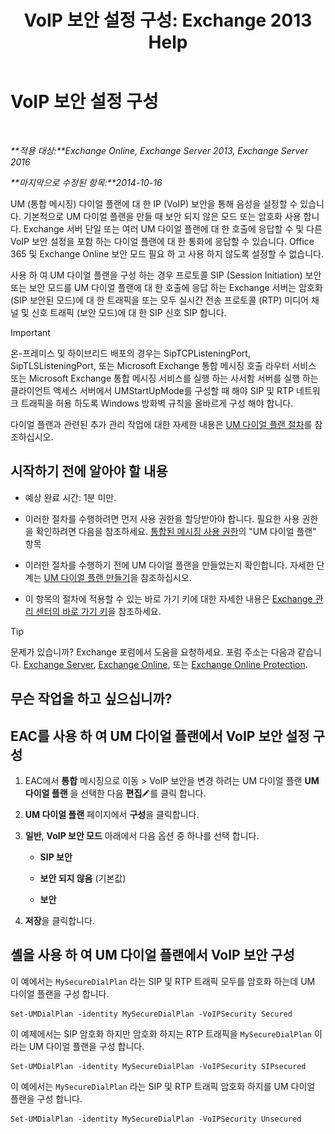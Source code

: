 ﻿---
title: 'VoIP 보안 설정 구성: Exchange 2013 Help'
TOCTitle: VoIP 보안 설정 구성
ms:assetid: b5335654-c766-4f3f-883c-f31263e1d9c1
ms:mtpsurl: https://technet.microsoft.com/ko-kr/library/Bb201721(v=EXCHG.150)
ms:contentKeyID: 50483951
ms.date: 05/22/2018
mtps_version: v=EXCHG.150
ms.translationtype: MT
---

# VoIP 보안 설정 구성

 

_**적용 대상:**Exchange Online, Exchange Server 2013, Exchange Server 2016_

_**마지막으로 수정된 항목:**2014-10-16_

UM (통합 메시징) 다이얼 플랜에 대 한 IP (VoIP) 보안을 통해 음성을 설정할 수 있습니다. 기본적으로 UM 다이얼 플랜을 만들 때 보안 되지 않은 모드 또는 암호화 사용 합니다. Exchange 서버 단일 또는 여러 UM 다이얼 플랜에 대 한 호출에 응답할 수 및 다른 VoIP 보안 설정을 포함 하는 다이얼 플랜에 대 한 통화에 응답할 수 있습니다. Office 365 및 Exchange Online 보안 모드 필요 하 고 사용 하지 않도록 설정할 수 없습니다.

사용 하 여 UM 다이얼 플랜을 구성 하는 경우 프로토콜 SIP (Session Initiation) 보안 또는 보안 모드를 UM 다이얼 플랜에 대 한 호출에 응답 하는 Exchange 서버는 암호화 (SIP 보안된 모드)에 대 한 트래픽을 또는 모두 실시간 전송 프로토콜 (RTP) 미디어 채널 및 신호 트래픽 (보안 모드)에 대 한 SIP 신호 SIP 합니다.


> [!IMPORTANT]
> 온-프레미스 및 하이브리드 배포의 경우는 SipTCPListeningPort, SipTLSListeningPort, 또는 Microsoft Exchange 통합 메시징 호출 라우터 서비스 또는 Microsoft Exchange 통합 메시징 서비스를 실행 하는 사서함 서버를 실행 하는 클라이언트 액세스 서버에서 UMStartUpMode를 구성할 때 해야 SIP 및 RTP 네트워크 트래픽을 허용 하도록 Windows 방화벽 규칙을 올바르게 구성 해야 합니다.



다이얼 플랜과 관련된 추가 관리 작업에 대한 자세한 내용은 [UM 다이얼 플랜 절차](um-dial-plan-procedures-exchange-2013-help.md)를 참조하십시오.

## 시작하기 전에 알아야 할 내용

  - 예상 완료 시간: 1분 미만.

  - 이러한 절차를 수행하려면 먼저 사용 권한을 할당받아야 합니다. 필요한 사용 권한을 확인하려면 다음을 참조하세요. [통합된 메시징 사용 권한](unified-messaging-permissions-exchange-2013-help.md)의 "UM 다이얼 플랜" 항목

  - 이러한 절차를 수행하기 전에 UM 다이얼 플랜을 만들었는지 확인합니다. 자세한 단계는 [UM 다이얼 플랜 만들기](create-a-um-dial-plan-exchange-2013-help.md)을 참조하십시오.

  - 이 항목의 절차에 적용할 수 있는 바로 가기 키에 대한 자세한 내용은 [Exchange 관리 센터의 바로 가기 키](keyboard-shortcuts-in-the-exchange-admin-center-exchange-online-protection-help.md)을 참조하세요.


> [!TIP]
> 문제가 있습니까? Exchange 포럼에서 도움을 요청하세요. 포럼 주소는 다음과 같습니다. <A href="https://go.microsoft.com/fwlink/p/?linkid=60612">Exchange Server</A>, <A href="https://go.microsoft.com/fwlink/p/?linkid=267542">Exchange Online</A>, 또는 <A href="https://go.microsoft.com/fwlink/p/?linkid=285351">Exchange Online Protection</A>.



## 무슨 작업을 하고 싶으십니까?

## EAC를 사용 하 여 UM 다이얼 플랜에서 VoIP 보안 설정 구성

1.  EAC에서 **통합** 메시징으로 이동 \> VoIP 보안을 변경 하려는 UM 다이얼 플랜 **UM 다이얼 플랜** 을 선택한 다음 **편집**![편집 아이콘](images/JJ218640.6f53ccb2-1f13-4c02-bea0-30690e6ea71d(EXCHG.150).gif "편집 아이콘")를 클릭 합니다.

2.  **UM 다이얼 플랜** 페이지에서 **구성**을 클릭합니다.

3.  **일반**, **VoIP 보안 모드** 아래에서 다음 옵션 중 하나를 선택 합니다.
    
      - **SIP 보안**
    
      - **보안 되지 않음** (기본값)
    
      - **보안**

4.  **저장**을 클릭합니다.

## 셸을 사용 하 여 UM 다이얼 플랜에서 VoIP 보안 구성

이 예에서는 `MySecureDialPlan` 라는 SIP 및 RTP 트래픽 모두를 암호화 하는데 UM 다이얼 플랜을 구성 합니다.

    Set-UMDialPlan -identity MySecureDialPlan -VoIPSecurity Secured

이 예제에서는 SIP 암호화 하지만 암호화 하지는 RTP 트래픽을 `MySecureDialPlan` 이라는 UM 다이얼 플랜을 구성 합니다.

    Set-UMDialPlan -identity MySecureDialPlan -VoIPSecurity SIPsecured

이 예에서는 `MySecureDialPlan` 라는 SIP 및 RTP 트래픽 암호화 하지를 UM 다이얼 플랜을 구성 합니다.

    Set-UMDialPlan -identity MySecureDialPlan -VoIPSecurity Unsecured


